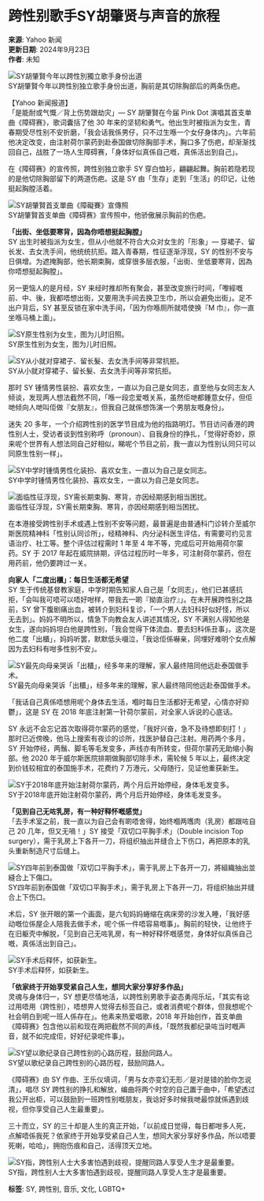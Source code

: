 # 跨性别歌手SY胡肇贤与声音的旅程

**来源**: Yahoo 新闻  
**更新日期**: 2024年9月23日  
**作者**: 未知  

![SY胡肇賢今年以跨性別獨立歌手身份出道](https://s.yimg.com/ny/api/res/1.2/JukZVDmpsT5qXvNRTotehA--/YXBwaWQ9aGlnaGxhbmRlcjt3PTk2MDtoPTY0MDtjZj13ZWJw/https://s.yimg.com/os/creatr-uploaded-images/2024-09/60ca6530-7a1a-11ef-b7bf-dd28017a9245)  
SY胡肇賢今年以跨性别独立歌手身份出道，胸前是其切除胸部后的两条伤疤。

【Yahoo 新闻报道】  
「是能耐或气慨／背上伤势跟劫灾」— SY 胡肇賢在今届 Pink Dot 演唱其首支单曲《障碍赛》，歌词囊括了他 30 年来的坚韧和勇气。他出生时被指派为女生，青春期受尽性别不安折磨，「我会话我係男仔，只不过生喺一个女仔身体内」。六年前他决定改变，由注射荷尔蒙药到赴泰国做切除胸部手术，胸口多了伤疤，却渐渐找回自己，战胜了一场人生障碍赛，「身体好似真係自己嘅，真係活出到自己」。

在《障碍赛》的宣传照，跨性别独立歌手 SY 穿白恤衫，翩翩起舞。胸前若隐若现的是他切除胸部留下的两道伤疤。这是 SY 由「生存」走到「生活」的印记，让他挺起胸膛活着。

![SY胡肇賢首支單曲《障礙賽》宣傳照](https://s.yimg.com/ny/api/res/1.2/0nX.AqPIB_SvoquE9ZOGGQ--/YXBwaWQ9aGlnaGxhbmRlcjt3PTk2MDtoPTk1MztjZj13ZWJw/https://s.yimg.com/os/creatr-uploaded-images/2024-09/56cd8570-7a1b-11ef-b9bf-72129776438f)  
SY胡肇賢首支单曲《障碍赛》宣传照中，他骄傲展示胸前的伤疤。

**「出街、坐低要寒背，因為你唔想挺起胸膛」**  
SY 出生时被指派为女生，但从小他就不符合大众对女生的「形象」— 穿裙子、留长发、去女洗手间，他统统抗拒。踏入青春期，性征逐渐浮现，SY 的性别不安与日俱增。为遮掩胸部，他长期束胸，或穿很多层衣服，「出街、坐低要寒背，因為你唔想挺起胸膛」。

另一更恼人的是月经，SY 来经时推却所有聚会，甚至改变旅行时间，「嚟經嘅前、中、後，我都唔想出街，又要用洗手间去换卫生巾，所以会避免出街」。足不出户背后，SY 甚至反锁在家中洗手间，「因为你喺厕所就唔使换『M 巾』，你一直坐喺马桶上面」。

![SY原生性别为女生，图为儿时旧照。](https://s.yimg.com/ny/api/res/1.2/MHKMX9Cxaa2.SMLkpBclOA--/YXBwaWQ9aGlnaGxhbmRlcjt3PTk2MDtoPTEzNDA7Y2Y9d2VicA--/https://s.yimg.com/os/creatr-uploaded-images/2024-09/698f9d60-7a1b-11ef-a7bd-672b18f82ce1)  
SY原生性别为女生，图为儿时旧照。

![SY从小就对穿裙子、留长髮、去女洗手间等非常抗拒。](https://s.yimg.com/ny/api/res/1.2/NPO0EziMCTWJ4gY0bpccsw--/YXBwaWQ9aGlnaGxhbmRlcjt3PTk2MDtoPTcyMDtjZj13ZWJw/https://s.yimg.com/os/creatr-uploaded-images/2024-09/7cc5d3e0-7a1b-11ef-bbfe-c187105b5292)  
SY从小就对穿裙子、留长髮、去女洗手间等非常抗拒。

那时 SY 锺情男性装扮、喜欢女生，一直以为自己是女同志，直至他与女同志友人倾谈，发现两人想法截然不同，「喺一段恋爱嘅关系，虽然佢哋都鍾意女仔，但佢哋倾向人哋叫佢做『女朋友』，但我自己就係想饰演一个男朋友嘅身份」。

迷失 20 多年，一个介绍跨性别的医学节目成为他的指路明灯。节目访问香港的跨性别人士，受访者谈到性别称呼（pronoun）、自我身份的挣扎，「觉得好奇妙，原来呢个世界有人想法同自己好相似，睇呢个节目之前，我一直以为性别认同只可以同原生性别一样」。

![SY中学时锺情男性化装扮、喜欢女生，一直以为自己是女同志。](https://s.yimg.com/ny/api/res/1.2/zCDeON5kU_Lgv18uCe0ATw--/YXBwaWQ9aGlnaGxhbmRlcjt3PTk2MDtoPTEyODA7Y2Y9d2VicA--/https://s.yimg.com/os/creatr-uploaded-images/2024-09/b57edab0-7a1b-11ef-b6ff-68f0ceba2869)  
SY中学时锺情男性化装扮、喜欢女生，一直以为自己是女同志。

![面临性征浮现，SY需长期束胸、寒背，亦因经期感到相当困扰。](https://s.yimg.com/ny/api/res/1.2/.ZGyfbMs.DT6H7pho7yLUQ--/YXBwaWQ9aGlnaGxhbmRlcjt3PTk2MDtoPTEyODA7Y2Y9d2VicA--/https://s.yimg.com/os/creatr-uploaded-images/2024-09/cca92ec0-7a1b-11ef-9bd7-25dc05fafc0b)  
面临性征浮现，SY需长期束胸、寒背，亦因经期感到相当困扰。

在本港接受跨性别手术或遇上性别不安等问题，最普遍是由普通科门诊转介至威尔斯医院精神科「性别认同诊所」，经精神科、内分泌科医生评估，有需要可约见言语治疗、社工等。整个评估过程需时 1 年至 4 年不等，完成后可开始用荷尔蒙药。SY 于 2017 年起在威院排期，评估过程历时一年多，可注射荷尔蒙药，但在用药前，他仍要跨过一关。

**向家人「二度出櫃」：每日生活都无希望**  
SY 生于传统基督教家庭，中学时期告知家人自己是「女同志」，他们已甚感抗拒，「会叫我可唔可以唔好咁样，带我去一啲『拗直治疗』」。在未开展跨性别之路前，SY 曾下腹剧痛出血，被转介到妇科复诊，「一个男人去妇科好似好怪，所以无去到」。妈妈不明所以，情急下向教会友人讲述其情况，SY 不满别人得知他是女生，遂向妈妈坦白他是跨性别，「我会觉得下体流血、要去妇科係丑事」。这次是他二度「出櫃」，妈妈听罢，默默低头啜泣，「我谂佢係嚇亲，同埋好难明个女点解因为去妇科有咁多性别不安」。

![SY最先向母亲哭诉「出櫃」，经多年来的理解，家人最终陪同他远赴泰国做手术。](https://s.yimg.com/ny/api/res/1.2/blkbIMx6ObCVp40.Ji.cqA--/YXBwaWQ9aGlnaGxhbmRlcjt3PTk2MDtoPTY0MDtjZj13ZWJw/https://s.yimg.com/os/creatr-uploaded-images/2024-09/e118a890-7a1b-11ef-adaa-6405bbd6449d)  
SY最先向母亲哭诉「出櫃」，经多年来的理解，家人最终陪同他远赴泰国做手术。

「我话自己真係唔想用呢个身体去生活，嗰时每日生活都好无希望，心情亦好抑鬱」，这是 SY 在 2018 年底注射第一针荷尔蒙前，对全家人诉说的心底话。

SY 永远不会忘记首次取得荷尔蒙药的感觉，「我好兴奋，急不及待想即刻打！」那时已近傍晚，他马上搜索有夜诊的诊所，找医护替自己注射。用药两个多月，SY 开始停经，两鬚、脚毛等毛发变多，声线亦有所转变，但荷尔蒙药无助缩小胸部。他 2020 年于威尔斯医院排期做胸部切除手术，需轮候 5 年以上，最终决定到价钱较相宜的泰国施手术，花费约 7 万港元，父母随行，见证他重获新生。

![SY于2018年底开始注射荷尔蒙药，两个月后开始停经，身体毛发变多。](https://s.yimg.com/ny/api/res/1.2/ZQSj2MtVc.BdtuDgqDjKMw--/YXBwaWQ9aGlnaGxhbmRlcjt3PTk2MDtoPTY0MDtjZj13ZWJw/https://s.yimg.com/os/creatr-uploaded-images/2024-09/f89e8a20-7a1b-11ef-ba85-49950d025e98)  
SY于2018年底开始注射荷尔蒙药，两个月后开始停经，身体毛发变多。

**「见到自己无咗乳房，有一种好释怀嘅感觉」**  
「去手术室之前，我一直以为自己会有啲唔舍得，始终嗰两嚿肉（乳房）都跟咗自己 20 几年，但又无喎！」SY 接受「双切口平胸手术」（Double incision Top surgery），需于乳房上下各开一刀，将组织抽出并缝合上下伤口，再把原本的乳头重新制造尺寸后缝上。

![SY四年前到泰国做「双切口平胸手术」，需于乳房上下各开一刀，將組織抽出並縫合上下傷口。](https://s.yimg.com/ny/api/res/1.2/kV3ufBw1L1BT.29_FZMoxg--/YXBwaWQ9aGlnaGxhbmRlcjt3PTk2MDtoPTY0MDtjZj13ZWJw/https://s.yimg.com/os/creatr-uploaded-images/2024-09/0b3a0740-7a1c-11ef-9577-c6e621ddf7c4)  
SY四年前到泰国做「双切口平胸手术」，需于乳房上下各开一刀，将组织抽出并缝合上下伤口。

术后，SY 张开眼的第一个画面，是六旬妈妈蜷缩在病床旁的沙发入睡，「我好感动嘅位係屋企人陪我去做手术，呢个係一件唔容易嘅事」。胸前的轻快，让他终于在旧躯壳中解脱，「见到自己无咗乳房，有一种好释怀嘅感觉，身体好似真係自己嘅，真係活出到自己」。

![SY手术后释怀，如获新生。](https://s.yimg.com/ny/api/res/1.2/6DkQJslE1PE.pd.LAxI_jw--/YXBwaWQ9aGlnaGxhbmRlcjt3PTk2MDtoPTY0MDtjZj13ZWJw/https://s.yimg.com/os/creatr-uploaded-images/2024-09/2ec8cfc0-7a1c-11ef-befe-38a6ff326140)  
SY手术后释怀，如获新生。

**「依家终于开始享受紧自己人生，想同大家分享好多作品」**  
灵魂与身体归一，SY 想更尽情地活，以跨性别男歌手姿态勇闯乐坛，「其实有谂过用唔用（跨性别），唔想畀人觉得去标签自己，或者消费呢个群体，但我想呢个社会明白到呢一班人係存在」。他素来热爱唱歌，2018 年开始创作，首支单曲《障碍赛》包含他以前和现在两把截然不同的声线，「既然我都纪录咗当时嘅声音，就不如完成佢，好好纪录呢件事」。

![SY望以歌纪录自己跨性别的心路历程，鼓励同路人。](https://s.yimg.com/ny/api/res/1.2/uljFsfqGd4Drpq5kDV7L6Q--/YXBwaWQ9aGlnaGxhbmRlcjt3PTk2MDtoPTY0MDtjZj13ZWJw/https://s.yimg.com/os/creatr-uploaded-images/2024-09/42ac0f20-7a1c-11ef-bd5b-6931044f43a7)  
SY望以歌纪录自己跨性别的心路历程，鼓励同路人。

《障碍赛》由 SY 作曲、王乐仪填词，「男与女亦变幻无形／是对是错的脸你怎说清」，唱尽 SY 跨性别的挣扎和解放，编曲将两个时空的自己置于曲中，「希望透过我公开出柜，可以鼓励到一班跨性别嘅朋友，我谂好多时候我哋最惊就係遇到歧视，但你享受自己人生最重要」。

三十而立，SY 的三十却是人生的真正开始，「以前成日觉得，每日都咁多人死，点解唔係我死？依家终于开始享受紧自己人生，想同大家分享好多作品，所以唔要死喇，哈哈」，拥抱伤痕和自己，活得顶天立地。

![SY指，跨性别人士大多害怕遇到歧视，提醒同路人享受人生才是最重要。](https://s.yimg.com/ny/api/res/1.2/GyzWFpAEt0dwe3Kfqjrj3Q--/YXBwaWQ9aGlnaGxhbmRlcjt3PTk2MDtoPTY0MDtjZj13ZWJw/https://s.yimg.com/os/creatr-uploaded-images/2024-09/59e9c420-7a1c-11ef-b7f7-e435fc21d8a4)  
SY指，跨性别人士大多害怕遇到歧视，提醒同路人享受人生才是最重要。  

**标签**: SY, 跨性别, 音乐, 文化, LGBTQ+